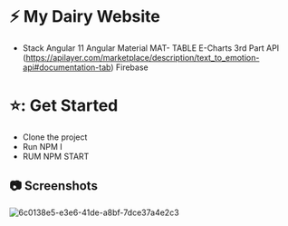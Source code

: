 # :zap: My Dairy Website

* Stack
 Angular 11 
 Angular Material
  MAT- TABLE
 E-Charts
 3rd Part API (https://apilayer.com/marketplace/description/text_to_emotion-api#documentation-tab)
 Firebase
# ⭐: Get Started
 * Clone the project 
 * Run NPM I
 * RUM NPM START

## :camera: Screenshots
![6c0138e5-e3e6-41de-a8bf-7dce37a4e2c3](https://user-images.githubusercontent.com/45943733/154260674-45496491-abf6-4993-9548-b123f1b18651.jpg)




